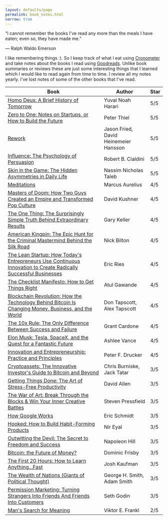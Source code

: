 ```yaml
---
layout: defaults/page
permalink: book_notes.html
narrow: true
---
```


“I cannot remember the books I've read any more than the meals I have eaten; even so, they have made me.”  

― Ralph Waldo Emerson

I like remembering things :).
So I keep track of what I eat using <a href="https://cronometer.com/">Cronometer</a> and take notes about the books I read using <a href="https://www.goodreads.com/review/list/44243874-goktug-yilmaz?order=d&shelf=read&sort=date_read">Goodreads</a>. Unlike book summaries or reviews these are just some interesting things that I learned which I would like to read again from time to time. I review all my notes yearly. I've lost notes of some of the other books that I've read. 


| Book        | Author           | Star |
| ------------- | ------------- | ------------- |
<a href="https://www.goodreads.com/review/show/2391652869">Homo Deus: A Brief History of Tomorrow</a>|Yuval Noah Harari|5/5
<a href="https://www.goodreads.com/review/show/1316689708">Zero to One: Notes on Startups, or How to Build the Future</a>|Peter Thiel|5/5
<a href="https://www.goodreads.com/review/show/1316689349">Rework</a>|Jason Fried, David Heinemeier Hansson|5/5
<a href="https://www.goodreads.com/review/show/1316728262">Influence: The Psychology of Persuasion</a>|Robert B. Cialdini|5/5
<a href="https://www.goodreads.com/review/show/2364731922">Skin in the Game: The Hidden Asymmetries in Daily Life</a>|Nassim Nicholas Taleb|5/5
<a href="https://www.goodreads.com/review/show/1728126024">Meditations</a>|Marcus Aurelius|4/5
<a href="https://www.goodreads.com/review/show/1316722170">Masters of Doom: How Two Guys Created an Empire and Transformed Pop Culture</a>|David Kushner|4/5
<a href="https://www.goodreads.com/review/show/1318537811">The One Thing: The Surprisingly Simple Truth Behind Extraordinary Results</a>|Gary Keller|4/5
<a href="https://www.goodreads.com/review/show/2262566722">American Kingpin: The Epic Hunt for the Criminal Mastermind Behind the Silk Road|Nick Bilton|4/5
<a href="https://www.goodreads.com/review/show/1316689528">The Lean Startup: How Today's Entrepreneurs Use Continuous Innovation to Create Radically Successful Businesses</a>|Eric Ries|4/5
<a href="https://www.goodreads.com/review/show/1316711601">The Checklist Manifesto: How to Get Things Right</a>|Atul Gawande|4/5
<a href="https://www.goodreads.com/review/show/2262566290">Blockchain Revolution: How the Technology Behind Bitcoin Is Changing Money, Business, and the World</a>|Don Tapscott,  Alex Tapscott|4/5
<a href="https://www.goodreads.com/review/show/1327976459">The 10x Rule: The Only Difference Between Success and Failure</a>|Grant Cardone|4/5
<a href="https://www.goodreads.com/review/show/2024230695">Elon Musk: Tesla, SpaceX, and the Quest for a Fantastic Future</a>|Ashlee Vance|4/5
<a href="https://www.goodreads.com/review/show/1316745610">Innovation and Entrepreneurship: Practice and Principles</a>|Peter F. Drucker|4/5
<a href="https://www.goodreads.com/review/show/2262566127">Cryptoassets: The Innovative Investor's Guide to Bitcoin and Beyond</a>|Chris Burniske, Jack Tatar|3/5
<a href="https://www.goodreads.com/review/show/1461161220">Getting Things Done: The Art of Stress-Free Productivity</a>|David Allen|3/5
<a href="https://www.goodreads.com/review/show/2001457255"> The War of Art: Break Through the Blocks & Win Your Inner Creative Battles</a>|Steven Pressfield|3/5
<a href="https://www.goodreads.com/review/show/1316706641">How Google Works</a>|Eric Schmidt|3/5
<a href="https://www.goodreads.com/review/show/1340043972">Hooked: How to Build Habit-Forming Products</a>|Nir Eyal|3/5
<a href="https://www.goodreads.com/review/show/1318538109">Outwitting the Devil: The Secret to Freedom and Success</a>|Napoleon Hill|3/5
<a href="https://www.goodreads.com/review/show/2262564733">Bitcoin: the Future of Money?</a>|Dominic Frisby|3/5
<a href="https://www.goodreads.com/review/show/1316720416">The First 20 Hours: How to Learn Anything...Fast</a>|Josh Kaufman|3/5
<a href="https://www.goodreads.com/review/show/2279097609">The Wealth of Nations (Giants of Political Thought)</a>|George H. Smith, Adam Smith|3/5
<a href="https://www.goodreads.com/review/show/1316689475">Permission Marketing: Turning Strangers Into Friends And Friends Into Customers</a>|Seth Godin|3/5
<a href="https://www.goodreads.com/review/show/1396570895">Man's Search for Meaning </a>|Viktor E. Frankl|2/5








